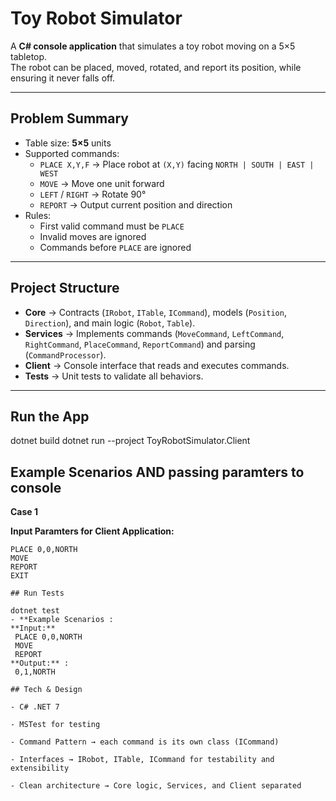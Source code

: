 ﻿# Toy Robot Simulator

A **C# console application** that simulates a toy robot moving on a 5×5 tabletop.  
The robot can be placed, moved, rotated, and report its position, while ensuring it never falls off.  

---

## Problem Summary
- Table size: **5×5** units  
- Supported commands:
  - `PLACE X,Y,F` → Place robot at `(X,Y)` facing `NORTH | SOUTH | EAST | WEST`
  - `MOVE` → Move one unit forward
  - `LEFT` / `RIGHT` → Rotate 90°
  - `REPORT` → Output current position and direction
- Rules:
  - First valid command must be `PLACE`
  - Invalid moves are ignored
  - Commands before `PLACE` are ignored

---

## Project Structure

- **Core** → Contracts (`IRobot`, `ITable`, `ICommand`), models (`Position`, `Direction`), and main logic (`Robot`, `Table`).  
- **Services** → Implements commands (`MoveCommand`, `LeftCommand`, `RightCommand`, `PlaceCommand`, `ReportCommand`) and parsing (`CommandProcessor`).  
- **Client** → Console interface that reads and executes commands.  
- **Tests** → Unit tests to validate all behaviors.  

---

## Run the App

dotnet build
dotnet run --project ToyRobotSimulator.Client

##  Example Scenarios AND passing paramters to console

**Case 1**

**Input Paramters for Client Application:**
```text
PLACE 0,0,NORTH
MOVE
REPORT
EXIT

## Run Tests

dotnet test
- **Example Scenarios : 
**Input:** 			
 PLACE 0,0,NORTH
 MOVE
 REPORT
**Output:** : 
 0,1,NORTH

## Tech & Design

- C# .NET 7

- MSTest for testing

- Command Pattern → each command is its own class (ICommand)

- Interfaces → IRobot, ITable, ICommand for testability and extensibility

- Clean architecture → Core logic, Services, and Client separated

